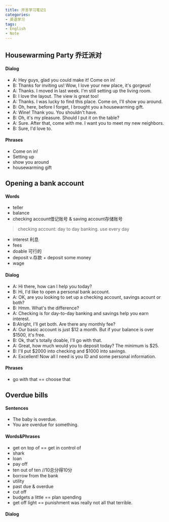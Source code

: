```yaml
---
title: 开言学习笔记1
categories:
- 英语学习
tags: 
- English
- Note
---
```


##  Housewarming Party 乔迁派对

#### Dialog

* A: Hey guys, glad you could make it! Come on in!
* B: Thanks for inviting us! Wow, I love your new place, it's gorgeus!
* A: Thanks. I moved in last week. I'm still setting up the living room.
* B: I love the layout. The view is great too!
* A: Thanks. I was lucky to find this place. Come on, I'll show you around.
* B: Oh, here, before I forget, I brought you a housewarming gift.
* A: Wine! Thank you. You shouldn't have.
* B: Oh, it's my pleasure. Should I put it on the table?
* A: Sure. After that, come with me. I want you to meet my new neighbors.
* B: Sure, I'd love to.

#### Phrases
* Come on in!
* Setting up
* show you around
* housewarming gift

## Opening a bank account

#### Words
* teller
* balance
* checking account借记账号 & saving account存储账号
 > checking account: day to day banking. use every day
* interest 利息
* fees
* doable 可行的
* deposit v.存款 + deposit some money
* wage
 
 #### Dialog
 * A: Hi there, how can I help you today?
 * B: Hi, I'd like to open a personal bank account.
 * A: OK, are you looking to set up a checking account, savings acount or both?
 * B: Hmm. What's the difference?
 * A: Checking is for day-to-day banking and savings help you earn interest.
 * B:Alright, I'll get both. Are there any monthly fee?
 * A: Our basic account is just $12 a month. But if your balance is over $1500, it's free.
 * B: Ok, that's totally doable, I'll go with that.
 * A: Great, how much would you to deposit today? The minimum is $25.
 * B: I'll put $2000 into checking and $1000 into savings.
 * A: Excellent! Now all I need is you ID and some personal information.
 
 #### Phrases
 * go with that  == choose that

## Overdue bills

#### Sentences
* The baby is overdue. 
* You are overdue for something.

#### Words&Phrases
* get on top of == get in control of 
* shark
* loan
* pay off
* ten out of ten //10总分得10分
* borrow from the bank
* utility
* past due & overdue
* cut off
* budgets a little == plan spending 
* get off light == punishment was really not all that terrible.
 
#### Dialog
